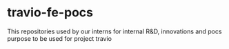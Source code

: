 # travio-fe-pocs
This repositories used by our interns for internal R&amp;D, innovations and pocs purpose to be used for project travio
